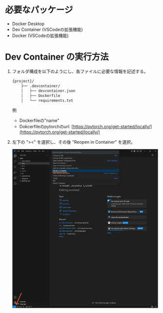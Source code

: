 # 必要なパッケージ
- Docker Desktop
- Dev Container (VSCodeの拡張機能)
- Docker (VSCodeの拡張機能)

# Dev Container の実行方法
1. フォルダ構成を以下のようにし、各ファイルに必要な情報を記述する。
    ```
    {project}/
        ├── .devcontainer/
        │   ├── devcontainer.json
        │   ├── Dockerfile
        │   └── requirements.txt
    ```
    例
    - Dockerfileの"name"
    - Dokcerfileのpytorchのurl: [https://pytorch.org/get-started/locally/](https://pytorch.org/get-started/locally/)

2. 左下の "><" を選択し、その後 "Reopen in Container" を選択。

    ![DevContainer Example Logo](./img/reopen_container.png)
